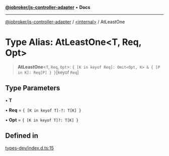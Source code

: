 [**@iobroker/js-controller-adapter**](../../README.md) • **Docs**

***

[@iobroker/js-controller-adapter](../../globals.md) / [\<internal\>](../README.md) / AtLeastOne

# Type Alias: AtLeastOne\<T, Req, Opt\>

> **AtLeastOne**\<`T`, `Req`, `Opt`\>: `{ [K in keyof Req]: Omit<Opt, K> & { [P in K]: Req[P] } }`\[keyof `Req`\]

## Type Parameters

• **T**

• **Req** = `{ [K in keyof T]-?: T[K] }`

• **Opt** = `{ [K in keyof T]?: T[K] }`

## Defined in

[types-dev/index.d.ts:15](https://github.com/ioBroker/ioBroker.js-controller/blob/a32b7b151b5fe0ae96a8a5f086299f18b48e287b/packages/types-dev/index.d.ts#L15)
